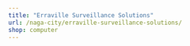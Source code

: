 ```yaml
---
title: "Erraville Surveillance Solutions"
url: /naga-city/erraville-surveillance-solutions/
shop: computer
---
```


